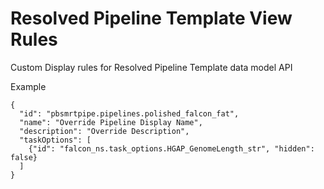 # Resolved Pipeline Template View Rules

Custom Display rules for Resolved Pipeline Template data model API

Example


```
{
  "id": "pbsmrtpipe.pipelines.polished_falcon_fat",
  "name": "Override Pipeline Display Name",
  "description": "Override Description",
  "taskOptions": [
    {"id": "falcon_ns.task_options.HGAP_GenomeLength_str", "hidden": false}
  ]
}
```